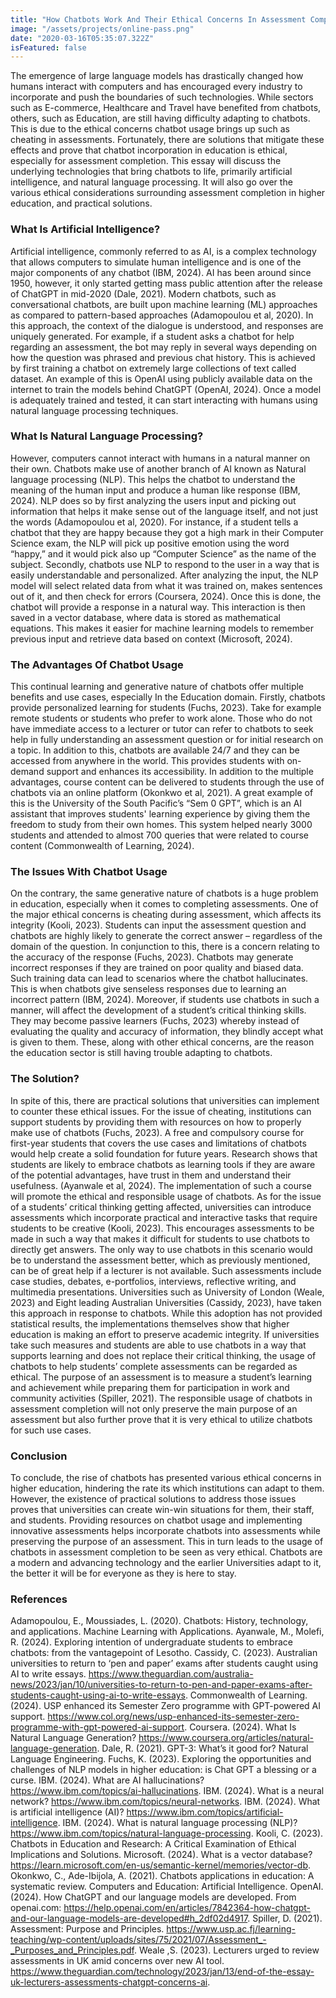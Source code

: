 ```yaml
---
title: "How Chatbots Work And Their Ethical Concerns In Assessment Completion."
image: "/assets/projects/online-pass.png"
date: "2020-03-16T05:35:07.322Z"
isFeatured: false
---
```


The emergence of large language models has drastically changed how humans interact with computers and has encouraged every industry to incorporate and push the boundaries of such technologies. While sectors such as E-commerce, Healthcare and Travel have benefited from chatbots, others, such as Education, are still having difficulty adapting to chatbots. This is due to the ethical concerns chatbot usage brings up such as cheating in assessments. Fortunately, there are solutions that mitigate these effects and prove that chatbot incorporation in education is ethical, especially for assessment completion. This essay will discuss the underlying technologies that bring chatbots to life, primarily artificial intelligence, and natural language processing. It will also go over the various ethical considerations surrounding assessment completion in higher education, and practical solutions. 

### What Is Artificial Intelligence?

Artificial intelligence, commonly referred to as AI, is a complex technology that allows computers to simulate human intelligence and is one of the major components of any chatbot (IBM, 2024). AI has been around since 1950, however, it only started getting mass public attention after the release of ChatGPT in mid-2020 (Dale, 2021). Modern chatbots, such as conversational chatbots, are built upon machine learning (ML) approaches as compared to pattern-based approaches (Adamopoulou et al, 2020). In this approach, the context of the dialogue is understood, and responses are uniquely generated. For example, if a student asks a chatbot for help regarding an assessment, the bot may reply in several ways depending on how the question was phrased and previous chat history. This is achieved by first training a chatbot on extremely large collections of text called dataset. An example of this is OpenAI using publicly available data on the internet to train the models behind ChatGPT (OpenAI, 2024). Once a model is adequately trained and tested, it can start interacting with humans using natural language processing techniques.

### What Is Natural Language Processing?

However, computers cannot interact with humans in a natural manner on their own. Chatbots make use of another branch of AI known as Natural language processing (NLP). This helps the chatbot to understand the meaning of the human input and produce a human like response (IBM, 2024). NLP does so by first analyzing the users input and picking out information that helps it make sense out of the language itself, and not just the words (Adamopoulou et al,  2020). For instance, if a student tells a chatbot that they are happy because they got a high mark in their Computer Science exam, the NLP will pick up positive emotion using the word “happy,” and it would pick also up “Computer Science” as the name of the subject. Secondly, chatbots use NLP to respond to the user in a way that is easily understandable and personalized. After analyzing the input, the NLP model will select related data from what it was trained on, makes sentences out of it, and then check for errors (Coursera, 2024). Once this is done, the chatbot will provide a response in a natural way. This interaction is then saved in a vector database, where data is stored as mathematical equations. This makes  it easier for machine learning models to remember previous input and retrieve data based on context (Microsoft, 2024).

### The Advantages Of Chatbot Usage

This continual learning and generative nature of chatbots offer multiple benefits and use cases, especially In the Education domain. Firstly, chatbots provide personalized learning for students (Fuchs, 2023). Take for example remote students or students who prefer to work alone. Those who do not have immediate access to a lecturer or tutor can refer to chatbots to seek help in fully understanding an assessment question or for initial research on a topic. In addition to this, chatbots are available 24/7 and they can be accessed from anywhere in the world. This provides students with on-demand support and enhances its accessibility. In addition to the multiple advantages, course content can be delivered to students through the use of chatbots via an online platform (Okonkwo et al, 2021). A great example of this is the University of the South Pacific’s “Sem 0 GPT”, which is an AI assistant that improves students' learning experience by giving them the freedom to study from their own homes. This system helped nearly 3000 students and attended to almost 700 queries that were related to course content (Commonwealth of Learning, 2024).

### The Issues With Chatbot Usage

On the contrary, the same generative nature of chatbots is a huge problem in education, especially when it comes to completing assessments. One of the major ethical concerns is cheating during assessment, which affects its integrity (Kooli, 2023). Students can input the assessment question and chatbots are highly likely to generate the correct answer – regardless of the domain of the question. In conjunction to this, there is a concern relating to the accuracy of the response (Fuchs, 2023). Chatbots may generate incorrect responses if they are trained on poor quality and biased data.  Such training data can lead to scenarios where the chatbot hallucinates. This is when chatbots give senseless responses due to learning an incorrect pattern (IBM, 2024). Moreover, if students use chatbots in such a manner, will affect the development of a student’s critical thinking skills. They may become passive learners (Fuchs, 2023) whereby instead of evaluating the quality and accuracy of information, they blindly accept what is given to them. These, along with other ethical concerns, are the reason the education sector is still having trouble adapting to chatbots.

### The Solution?

In spite of this, there are practical solutions that universities can implement to counter these ethical issues. For the issue of cheating, institutions can support students by providing them with resources on how to properly make use of chatbots (Fuchs, 2023). A free and compulsory course for first-year students that covers the use cases and limitations of chatbots would help create a solid foundation for future years. Research shows that students are likely to embrace chatbots as learning tools if they are aware of the potential advantages, have trust in them and understand their usefulness. (Ayanwale et al, 2024). The implementation of such a course will promote the ethical and responsible usage of chatbots. As for the issue of a students’ critical thinking getting affected, universities can introduce assessments which incorporate practical and interactive tasks that require students to be creative (Kooli, 2023). This encourages assessments to be made in such a way that makes it difficult for students to use chatbots to directly get answers. The only way to use chatbots in this scenario would be to understand the assessment better, which as previously mentioned, can be of great help if a lecturer is not available. Such assessments include case studies, debates, e-portfolios, interviews, reflective writing, and multimedia presentations. Universities such as University of London (Weale, 2023) and Eight leading Australian Universities (Cassidy, 2023), have taken this approach in response to chatbots. While this adoption has not provided statistical results,  the implementations themselves show that higher education is making an effort to preserve academic integrity. If universities take such measures and students are able to use chatbots in a way that supports learning and does not replace their critical thinking, the usage of chatbots to help students’ complete assessments can be regarded as ethical. The purpose of an assessment is to measure a student’s learning and achievement while preparing them for participation in work and community activities (Spiller, 2021). The responsible usage of chatbots in assessment completion will not only preserve the main purpose of an assessment but also further prove that it is very ethical to utilize chatbots for such use cases.


### Conclusion

To conclude, the rise of chatbots has presented various ethical concerns in higher education, hindering the rate its which institutions can adapt to them. However, the existence of practical solutions to address those issues proves that universities can create win-win situations for them, their staff, and students. Providing resources on chatbot usage and implementing innovative assessments helps incorporate chatbots into assessments while preserving the purpose of an assessment. This in turn leads to the usage of chatbots in assessment completion to be seen as very ethical. Chatbots are a modern and advancing technology and the earlier Universities adapt to it, the better it will be for everyone as they is here to stay.

### References

Adamopoulou, E., Moussiades, L. (2020). Chatbots: History, technology, and applications. Machine Learning with Applications.
Ayanwale, M., Molefi, R. (2024). Exploring intention of undergraduate students to embrace chatbots: from the vantagepoint of Lesotho.
Cassidy, C. (2023). Australian universities to return to ‘pen and paper’ exams after students caught using AI to write essays. https://www.theguardian.com/australia-news/2023/jan/10/universities-to-return-to-pen-and-paper-exams-after-students-caught-using-ai-to-write-essays.
Commonwealth of Learning. (2024). USP enhanced its Semester Zero programme with GPT-powered AI support. https://www.col.org/news/usp-enhanced-its-semester-zero-programme-with-gpt-powered-ai-support.
Coursera. (2024). What Is Natural Language Generation?
https://www.coursera.org/articles/natural-language-generation.
Dale, R. (2021). GPT-3: What’s it good for? Natural Language Engineering.
Fuchs, K. (2023). Exploring the opportunities and challenges of NLP models in higher education: is Chat GPT a blessing or a curse.
IBM. (2024). What are AI hallucinations? https://www.ibm.com/topics/ai-hallucinations.
IBM. (2024). What is a neural network? https://www.ibm.com/topics/neural-networks.
IBM. (2024). What is artificial intelligence (AI)? https://www.ibm.com/topics/artificial-intelligence.
IBM. (2024). What is natural language processing (NLP)?     https://www.ibm.com/topics/natural-language-processing.
Kooli, C. (2023). Chatbots in Education and Research: A Critical Examination of Ethical Implications and Solutions.
Microsoft. (2024). What is a vector database? https://learn.microsoft.com/en-us/semantic-kernel/memories/vector-db.
Okonkwo, C., Ade-Ibijola, A. (2021). Chatbots applications in education: A systematic review. Computers and Education: Artificial Intelligence.
OpenAI. (2024). How ChatGPT and our language models are developed. From openai.com: https://help.openai.com/en/articles/7842364-how-chatgpt-and-our-language-models-are-developed#h_2df02d4917.
Spiller, D. (2021). Assessment: Purpose and Principles. https://www.usp.ac.fj/learning-teaching/wp-content/uploads/sites/75/2021/07/Assessment_-_Purposes_and_Principles.pdf.
Weale ,S. (2023). Lecturers urged to review assessments in UK amid concerns over new AI tool. https://www.theguardian.com/technology/2023/jan/13/end-of-the-essay-uk-lecturers-assessments-chatgpt-concerns-ai.


